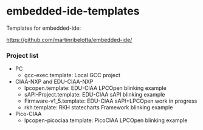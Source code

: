 # embedded-ide-templates

Templates for embedded-ide:

https://github.com/martinribelotta/embedded-ide/

### Project list

- PC
    - gcc-exec.template: Local GCC project
- CIAA-NXP and EDU-CIAA-NXP
    - lpcopen.template: EDU-CIAA LPCOpen blinking example
    - sAPI-Project.template: EDU-CIAA sAPI blinking example
    - Firmware-v1_5.template: EDU-CIAA sAPI+LPCOpen work in progress
    - rkh.template: RKH statecharts Framework blinking example
- Pico-CIAA
    - lpcopen-picociaa.template: PicoCIAA LPCOpen blinking example
